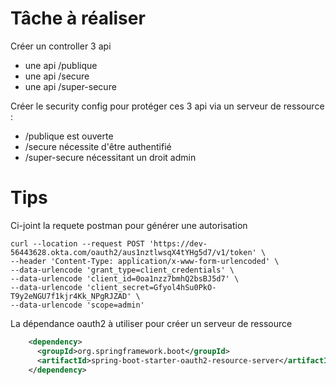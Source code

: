 # Tâche à réaliser

Créer un controller  3 api
- une api /publique
- une api /secure
- une api /super-secure

Créer le security config pour protéger ces 3 api via un serveur de ressource :
- /publique est ouverte
- /secure nécessite d'être authentifié
- /super-secure nécessitant un droit admin


# Tips

Ci-joint la requete postman pour générer une autorisation

```
curl --location --request POST 'https://dev-56443628.okta.com/oauth2/aus1nztlwsqX4tYHg5d7/v1/token' \
--header 'Content-Type: application/x-www-form-urlencoded' \
--data-urlencode 'grant_type=client_credentials' \
--data-urlencode 'client_id=0oa1nzz7bmhQ2bsBJ5d7' \
--data-urlencode 'client_secret=Gfyol4hSu0PkO-T9y2eNGU7f1kjr4Kk_NPgRJZAD' \
--data-urlencode 'scope=admin'
```

La dépendance oauth2 à utiliser pour créer un serveur de ressource

```xml
    <dependency>
      <groupId>org.springframework.boot</groupId>
      <artifactId>spring-boot-starter-oauth2-resource-server</artifactId>
    </dependency>
```

